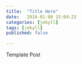 ```yaml
---
title:  "Title Here"
date:   2016-01-08 15:04:23
categories: [jekyll]
tags: [jekyll]
published: false

---
```


Template Post